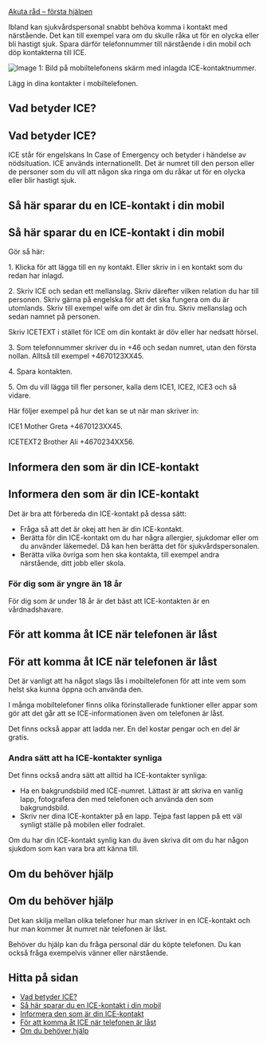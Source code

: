 [Akuta råd – första hjälpen](https://www.1177.se/olyckor--skador/akuta-rad---forsta-hjalpen/)

Ibland kan sjukvårdspersonal snabbt behöva komma i kontakt med närstående. Det kan till exempel vara om du skulle råka ut för en olycka eller bli hastigt sjuk. Spara därför telefonnummer till närstående i din mobil och döp kontakterna till ICE.

![Image 1: Bild på mobiltelefonens skärm med inlagda ICE-kontaktnummer.](https://www.1177.se/globalassets/1177/nationell/media/fotografier/olyckor-och-skador/olyckor-och-skador/ice-kontakter3.jpg?saved=2021-05-27+02:38)

Lägg in dina kontakter i mobiltelefonen.

Vad betyder ICE?
----------------

Vad betyder ICE?
----------------

ICE står för engelskans In Case of Emergency och betyder i händelse av nödsituation. ICE används internationellt. Det är numret till den person eller de personer som du vill att någon ska ringa om du råkar ut för en olycka eller blir hastigt sjuk.

Så här sparar du en ICE-kontakt i din mobil
-------------------------------------------

Så här sparar du en ICE-kontakt i din mobil
-------------------------------------------

Gör så här:

1\. Klicka för att lägga till en ny kontakt. Eller skriv in i en kontakt som du redan har inlagd.

2\. Skriv ICE och sedan ett mellanslag. Skriv därefter vilken relation du har till personen. Skriv gärna på engelska för att det ska fungera om du är utomlands. Skriv till exempel wife om det är din fru. Skriv mellanslag och sedan namnet på personen.

Skriv ICETEXT i stället för ICE om din kontakt är döv eller har nedsatt hörsel.

3\. Som telefonnummer skriver du in +46 och sedan numret, utan den första nollan. Alltså till exempel +4670123XX45.

4\. Spara kontakten.

5\. Om du vill lägga till fler personer, kalla dem ICE1, ICE2, ICE3 och så vidare.

Här följer exempel på hur det kan se ut när man skriver in:

ICE1 Mother Greta +4670123XX45.

ICETEXT2 Brother Ali +4670234XX56.

Informera den som är din ICE-kontakt
------------------------------------

Informera den som är din ICE-kontakt
------------------------------------

Det är bra att förbereda din ICE-kontakt på dessa sätt:

*   Fråga så att det är okej att hen är din ICE-kontakt.
*   Berätta för din ICE-kontakt om du har några allergier, sjukdomar eller om du använder läkemedel. Då kan hen berätta det för sjukvårdspersonalen.
*   Berätta vilka övriga som hen ska kontakta, till exempel andra närstående, ditt jobb eller skola.

### För dig som är yngre än 18 år

För dig som är under 18 år är det bäst att ICE-kontakten är en vårdnadshavare.

För att komma åt ICE när telefonen är låst
------------------------------------------

För att komma åt ICE när telefonen är låst
------------------------------------------

Det är vanligt att ha något slags lås i mobiltelefonen för att inte vem som helst ska kunna öppna och använda den.

I många mobiltelefoner finns olika förinstallerade funktioner eller appar som gör att det går att se ICE-informationen även om telefonen är låst.

Det finns också appar att ladda ner. En del kostar pengar och en del är gratis.

### Andra sätt att ha ICE-kontakter synliga

Det finns också andra sätt att alltid ha ICE-kontakter synliga:

*   Ha en bakgrundsbild med ICE-numret. Lättast är att skriva en vanlig lapp, fotografera den med telefonen och använda den som bakgrundsbild.
*   Skriv ner dina ICE-kontakter på en lapp. Tejpa fast lappen på ett väl synligt ställe på mobilen eller fodralet.

Om du har din ICE-kontakt synlig kan du även skriva dit om du har någon sjukdom som kan vara bra att känna till. 

Om du behöver hjälp
-------------------

Om du behöver hjälp
-------------------

Det kan skilja mellan olika telefoner hur man skriver in en ICE-kontakt och hur man kommer åt numret när telefonen är låst.

Behöver du hjälp kan du fråga personal där du köpte telefonen. Du kan också fråga exempelvis vänner eller närstående.

Hitta på sidan
--------------

*   [Vad betyder ICE?](https://www.1177.se/olyckor--skador/akuta-rad---forsta-hjalpen/ice--nodnummer-till-narstaende-i-mobilen/#section-116576)
*   [Så här sparar du en ICE-kontakt i din mobil](https://www.1177.se/olyckor--skador/akuta-rad---forsta-hjalpen/ice--nodnummer-till-narstaende-i-mobilen/#section-21554)
*   [Informera den som är din ICE-kontakt](https://www.1177.se/olyckor--skador/akuta-rad---forsta-hjalpen/ice--nodnummer-till-narstaende-i-mobilen/#section-116578)
*   [För att komma åt ICE när telefonen är låst](https://www.1177.se/olyckor--skador/akuta-rad---forsta-hjalpen/ice--nodnummer-till-narstaende-i-mobilen/#section-116579)
*   [Om du behöver hjälp](https://www.1177.se/olyckor--skador/akuta-rad---forsta-hjalpen/ice--nodnummer-till-narstaende-i-mobilen/#section-116580)